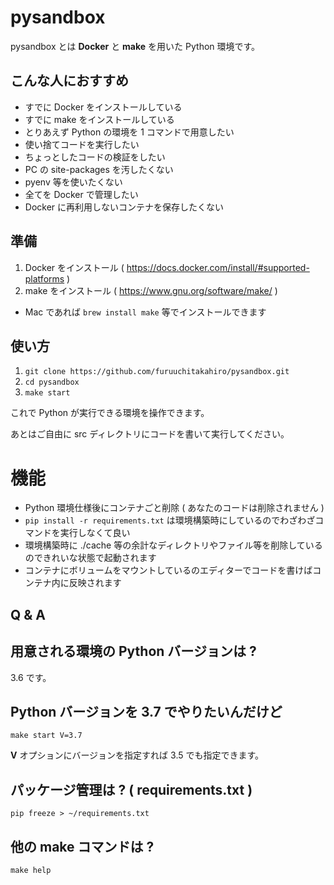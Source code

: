 # pysandbox

pysandbox とは **Docker** と **make** を用いた Python 環境です。

## こんな人におすすめ

- すでに Docker をインストールしている
- すでに make をインストールしている
- とりあえず Python の環境を 1 コマンドで用意したい
- 使い捨てコードを実行したい
- ちょっとしたコードの検証をしたい
- PC の site-packages を汚したくない
- pyenv 等を使いたくない
- 全てを Docker で管理したい
- Docker に再利用しないコンテナを保存したくない

## 準備

1. Docker をインストール ( https://docs.docker.com/install/#supported-platforms )
2. make をインストール ( https://www.gnu.org/software/make/ )
  - Mac であれば `brew install make` 等でインストールできます

## 使い方

1. `git clone https://github.com/furuuchitakahiro/pysandbox.git`
2. `cd pysandbox`
3. `make start`

これで Python が実行できる環境を操作できます。

あとはご自由に src ディレクトリにコードを書いて実行してください。

# 機能

- Python 環境仕様後にコンテナごと削除 ( あなたのコードは削除されません )
- `pip install -r requirements.txt` は環境構築時にしているのでわざわざコマンドを実行しなくて良い
- 環境構築時に ./cache 等の余計なディレクトリやファイル等を削除しているのできれいな状態で起動されます
- コンテナにボリュームをマウントしているのエディターでコードを書けばコンテナ内に反映されます

## Q & A

## 用意される環境の Python バージョンは ?

3.6 です。

## Python バージョンを 3.7 でやりたいんだけど

`make start V=3.7`

**V** オプションにバージョンを指定すれば 3.5 でも指定できます。

## パッケージ管理は ? ( requirements.txt )

`pip freeze > ~/requirements.txt`

## 他の make コマンドは ?

`make help`
